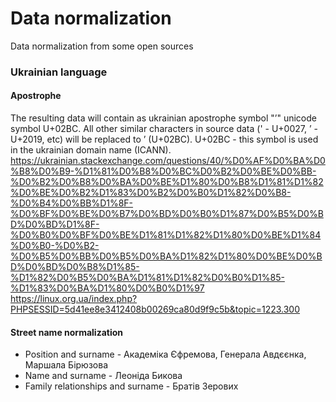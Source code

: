# Data normalization

Data normalization from some open sources


### Ukrainian language

#### Apostrophe

The resulting data will contain as ukrainian apostrophe symbol "ʼ" unicode symbol U+02BC. All other similar characters in source data (' - U+0027, ’ - U+2019, etc) will be replaced to ʼ (U+02BC).
U+02BC - this symbol is used in the ukrainian domain name (ICANN).
https://ukrainian.stackexchange.com/questions/40/%D0%AF%D0%BA%D0%B8%D0%B9-%D1%81%D0%B8%D0%BC%D0%B2%D0%BE%D0%BB-%D0%B2%D0%B8%D0%BA%D0%BE%D1%80%D0%B8%D1%81%D1%82%D0%BE%D0%B2%D1%83%D0%B2%D0%B0%D1%82%D0%B8-%D0%B4%D0%BB%D1%8F-%D0%BF%D0%BE%D0%B7%D0%BD%D0%B0%D1%87%D0%B5%D0%BD%D0%BD%D1%8F-%D0%B0%D0%BF%D0%BE%D1%81%D1%82%D1%80%D0%BE%D1%84%D0%B0-%D0%B2-%D0%B5%D0%BB%D0%B5%D0%BA%D1%82%D1%80%D0%BE%D0%BD%D0%BD%D0%B8%D1%85-%D1%82%D0%B5%D0%BA%D1%81%D1%82%D0%B0%D1%85-%D1%83%D0%BA%D1%80%D0%B0%D1%97
https://linux.org.ua/index.php?PHPSESSID=5d41ee8e3412408b00269ca80d9f9c5b&topic=1223.300

#### Street name normalization
- Position and surname - Академіка Єфремова, Генерала Авдєєнка, Маршала Бірюзова
- Name and surname - Леоніда Бикова
- Family relationships and surname - Братів Зерових





